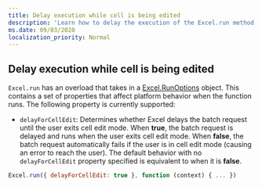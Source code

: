 ```yaml
---
title: Delay execution while cell is being edited
description: 'Learn how to delay the execution of the Excel.run method when a cell is being edited.'
ms.date: 09/03/2020
localization_priority: Normal
---
```



## Delay execution while cell is being edited

`Excel.run` has an overload that takes in a [Excel.RunOptions](/javascript/api/excel/excel.runoptions) object. This contains a set of properties that affect platform behavior when the function runs. The following property is currently supported:

* `delayForCellEdit`: Determines whether Excel delays the batch request until the user exits cell edit mode. When **true**, the batch request is delayed and runs when the user exits cell edit mode. When **false**, the batch request automatically fails if the user is in cell edit mode (causing an error to reach the user). The default behavior with no `delayForCellEdit` property specified is equivalent to when it is **false**.

```js
Excel.run({ delayForCellEdit: true }, function (context) { ... })
```
